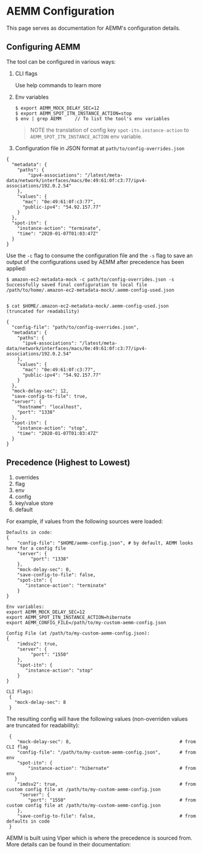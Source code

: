 # AEMM Configuration
This page serves as documentation for AEMM's configuration details.

## Configuring AEMM
The tool can be configured in various ways:

1. CLI flags

    Use help commands to learn more

2. Env variables
    ```
    $ export AEMM_MOCK_DELAY_SEC=12
    $ export AEMM_SPOT_ITN_INSTANCE_ACTION=stop
    $ env | grep AEMM     // To list the tool's env variables
    ```

    > NOTE the translation of config key `spot-itn.instance-action` to `AEMM_SPOT_ITN_INSTANCE_ACTION` env variable.

3. Configuration file in JSON format at `path/to/config-overrides.json`
```
{
  "metadata": {
    "paths": {
        "ipv4-associations": "/latest/meta-data/network/interfaces/macs/0e:49:61:0f:c3:77/ipv4-associations/192.0.2.54"
    },
    "values": {
      "mac": "0e:49:61:0f:c3:77",
      "public-ipv4": "54.92.157.77"
    }
  },
  "spot-itn": {
    "instance-action": "terminate",
    "time": "2020-01-07T01:03:47Z"
  }
}
```

Use the `-c` flag to consume the configuration file and the `-s` flag to save an output of the configurations used by AEMM after precedence has been applied:

```
$ amazon-ec2-metadata-mock -c path/to/config-overrides.json -s
Successfully saved final configuration to local file  /path/to/home/.amazon-ec2-metadata-mock/.aemm-config-used.json


$ cat $HOME/.amazon-ec2-metadata-mock/.aemm-config-used.json
(truncated for readability)

{
  "config-file": "path/to/config-overrides.json",
  "metadata": {
    "paths": {
      "ipv4-associations": "/latest/meta-data/network/interfaces/macs/0e:49:61:0f:c3:77/ipv4-associations/192.0.2.54"
    },
    "values": {
      "mac": "0e:49:61:0f:c3:77",
      "public-ipv4": "54.92.157.77"
    }
  },
  "mock-delay-sec": 12,
  "save-config-to-file": true,
  "server": {
    "hostname": "localhost",
    "port": "1338"
  },
  "spot-itn": {
    "instance-action": "stop",
    "time": "2020-01-07T01:03:47Z"
  }
}

```

## Precedence (Highest to Lowest)
1. overrides
2. flag
3. env
4. config
5. key/value store
6. default

For example, if values from the following sources were loaded:
```
Defaults in code:
{
    "config-file": "$HOME/aemm-config.json", # by default, AEMM looks here for a config file
    "server": {
         "port": "1338"
    },
    "mock-delay-sec": 0,
    "save-config-to-file": false,
    "spot-itn": {
       "instance-action": "terminate"
    }
}

Env variables:
export AEMM_MOCK_DELAY_SEC=12
export AEMM_SPOT_ITN_INSTANCE_ACTION=hibernate
export AEMM_CONFIG_FILE=/path/to/my-custom-aemm-config.json

Config File (at /path/to/my-custom-aemm-config.json):
{
    "imdsv2": true,
    "server": {
         "port": "1550"
    },
    "spot-itn": {
       "instance-action": "stop"
    }
}

CLI Flags:
 {
   "mock-delay-sec": 8
 }
```

The resulting config will have the following values (non-overriden values are truncated for readability):
```
 {
    "mock-delay-sec": 8,                                        # from CLI flag
    "config-file": "/path/to/my-custom-aemm-config.json",       # from env
    "spot-itn": {
        "instance-action": "hibernate"                          # from env
   }
    "imdsv2": true,                                             # from custom config file at /path/to/my-custom-aemm-config.json
     "server": {
        "port": "1550"                                          # from custom config file at /path/to/my-custom-aemm-config.json
    },
    "save-config-to-file": false,                               # from defaults in code
 }
```

AEMM is built using Viper which is where the precedence is sourced from. More details can be found in their documentation: 

<a href="https://github.com/spf13/viper/blob/master/README.md">
    <img src="https://img.shields.io/badge/viper-documentation-green" alt="">
</a>
